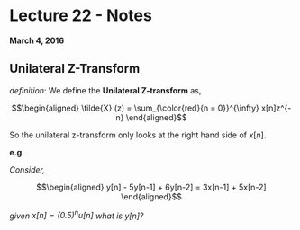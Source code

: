 # Lecture 22 - Notes  

**March 4, 2016**  

## Unilateral Z-Transform

_definition_: We define the __Unilateral Z-transform__ as,

$$\begin{aligned}
    \tilde{X} (z) = \sum_{\color{red}{n = 0}}^{\infty} x[n]z^{-n}
\end{aligned}$$

So the unilateral z-transform only looks at the right hand side of $x[n]$.

**e.g.**

*Consider,*

$$\begin{aligned}
    y[n] - 5y[n-1] + 6y[n-2] = 3x[n-1] + 5x[n-2]
\end{aligned}$$

*given $x[n] = (0.5)^n u[n]$ what is y[n]?*







